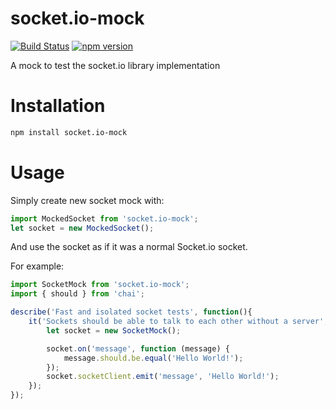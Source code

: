 # socket.io-mock
[![Build Status](https://travis-ci.org/SupremeTechnopriest/socket.io-mock.svg?branch=master)](https://travis-ci.org/SupremeTechnopriest/socket.io-mock)
[![npm version](https://badge.fury.io/js/socket.io-mock.svg)](http://badge.fury.io/js/socket.io-mock)


A mock to test the socket.io library implementation

# Installation
```bash
npm install socket.io-mock
```

# Usage
Simply create new socket mock with:
```js
import MockedSocket from 'socket.io-mock';
let socket = new MockedSocket();
```
And use the socket as if it was a normal Socket.io socket.

For example:

```js
import SocketMock from 'socket.io-mock';
import { should } from 'chai';

describe('Fast and isolated socket tests', function(){
    it('Sockets should be able to talk to each other without a server', function(done) {
        let socket = new SocketMock();

        socket.on('message', function (message) {
            message.should.be.equal('Hello World!');
        });
        socket.socketClient.emit('message', 'Hello World!');
    });
});
```
